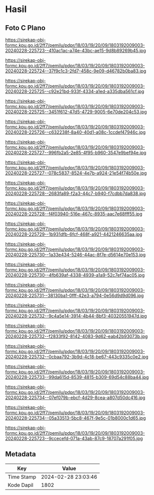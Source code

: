 # Hasil

## Foto C Plano

https://sirekap-obj-formc.kpu.go.id/2ff7/pemilu/pdpr/18/03/19/20/09/1803192009003-20240228-225723--410ac1ac-a74e-43bc-ae15-9d8b89269b45.jpg

https://sirekap-obj-formc.kpu.go.id/2ff7/pemilu/pdpr/18/03/19/20/09/1803192009003-20240228-225724--37f9c1c3-2fd7-458c-9e09-d46782b0ba83.jpg

https://sirekap-obj-formc.kpu.go.id/2ff7/pemilu/pdpr/18/03/19/20/09/1803192009003-20240228-225725--c92e21bd-933f-4334-a1ed-a335dba561cf.jpg

https://sirekap-obj-formc.kpu.go.id/2ff7/pemilu/pdpr/18/03/19/20/09/1803192009003-20240228-225725--3451f612-47d5-4729-9005-6e70de204c53.jpg

https://sirekap-obj-formc.kpu.go.id/2ff7/pemilu/pdpr/18/03/19/20/09/1803192009003-20240228-225726--c632238f-8a40-40d1-a08c-1ccdef47946c.jpg

https://sirekap-obj-formc.kpu.go.id/2ff7/pemilu/pdpr/18/03/19/20/09/1803192009003-20240228-225727--996fb2a5-2e85-4f95-b960-3547e9bef94e.jpg

https://sirekap-obj-formc.kpu.go.id/2ff7/pemilu/pdpr/18/03/19/20/09/1803192009003-20240228-225727--078c5837-8524-4e7b-a924-21e54f74b50e.jpg

https://sirekap-obj-formc.kpu.go.id/2ff7/pemilu/pdpr/18/03/19/20/09/1803192009003-20240228-225728--2683fa89-f2a3-44c7-b940-f7cdbb7da838.jpg

https://sirekap-obj-formc.kpu.go.id/2ff7/pemilu/pdpr/18/03/19/20/09/1803192009003-20240228-225728--f4f03940-516e-467c-8935-aac7e68fff55.jpg

https://sirekap-obj-formc.kpu.go.id/2ff7/pemilu/pdpr/18/03/19/20/09/1803192009003-20240228-225729--1b931dfb-6fcf-468f-a921-4421246635aa.jpg

https://sirekap-obj-formc.kpu.go.id/2ff7/pemilu/pdpr/18/03/19/20/09/1803192009003-20240228-225730--1a33e434-5246-44ac-8f7e-d5614e70e153.jpg

https://sirekap-obj-formc.kpu.go.id/2ff7/pemilu/pdpr/18/03/19/20/09/1803192009003-20240228-225730--4fb639af-4338-4939-a1a9-52c7ef74ac05.jpg

https://sirekap-obj-formc.kpu.go.id/2ff7/pemilu/pdpr/18/03/19/20/09/1803192009003-20240228-225731--38130ba1-0fff-42e3-a794-0e56d9d9d096.jpg

https://sirekap-obj-formc.kpu.go.id/2ff7/pemilu/pdpr/18/03/19/20/09/1803192009003-20240228-225732--9c4a5e14-3914-4b44-8bf3-40320551947d.jpg

https://sirekap-obj-formc.kpu.go.id/2ff7/pemilu/pdpr/18/03/19/20/09/1803192009003-20240228-225732--f2833f92-8142-4083-9d62-eab42b93073b.jpg

https://sirekap-obj-formc.kpu.go.id/2ff7/pemilu/pdpr/18/03/19/20/09/1803192009003-20240228-225732--0cbaa792-3b9d-4c18-be67-443c9335c0e2.jpg

https://sirekap-obj-formc.kpu.go.id/2ff7/pemilu/pdpr/18/03/19/20/09/1803192009003-20240228-225733--99da615d-8539-4815-b309-69d54c88ba44.jpg

https://sirekap-obj-formc.kpu.go.id/2ff7/pemilu/pdpr/18/03/19/20/09/1803192009003-20240228-225734--07ef079b-ebcf-4d29-8cea-a807d50dc416.jpg

https://sirekap-obj-formc.kpu.go.id/2ff7/pemilu/pdpr/18/03/19/20/09/1803192009003-20240228-225734--05a33513-5bc8-467f-9e5c-01b8000c1d65.jpg

https://sirekap-obj-formc.kpu.go.id/2ff7/pemilu/pdpr/18/03/19/20/09/1803192009003-20240228-225723--9ccecefd-071a-43ab-87c9-18707a291f05.jpg


## Metadata

| Key        | Value               |
| ---------- | ------------------- |
| Time Stamp | 2024-02-28 23:03:46 |
| Kode Dapil | 1802                |



